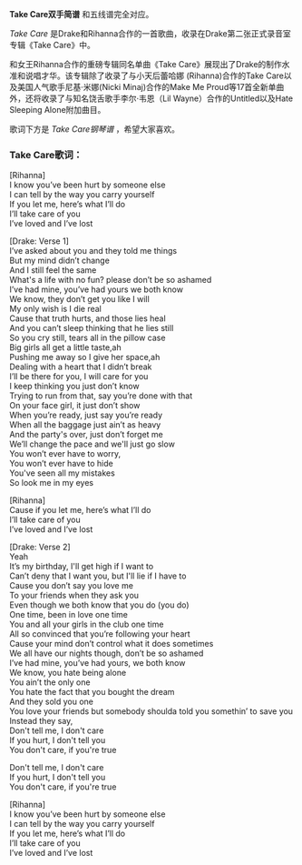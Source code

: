

**Take Care双手简谱** 和五线谱完全对应。

_Take Care_ 是Drake和Rihanna合作的一首歌曲，收录在Drake第二张正式录音室专辑《Take Care》中。  
  
和女王Rihanna合作的重磅专辑同名单曲《Take Care》展现出了Drake的制作水准和说唱才华。该专辑除了收录了与小天后蕾哈娜
(Rihanna)合作的Take Care以及美国人气歌手尼基·米娜(Nicki Minaj)合作的Make Me
Proud等17首全新单曲外，还将收录了与知名饶舌歌手李尔·韦恩（Lil Wayne）合作的Untitled以及Hate Sleeping
Alone附加曲目。

歌词下方是 _Take Care钢琴谱_ ，希望大家喜欢。

### Take Care歌词：

[Rihanna]  
I know you’ve been hurt by someone else  
I can tell by the way you carry yourself  
If you let me, here’s what I’ll do  
I’ll take care of you  
I’ve loved and I’ve lost

[Drake: Verse 1]  
I’ve asked about you and they told me things  
But my mind didn’t change  
And I still feel the same  
What's a life with no fun? please don’t be so ashamed  
I’ve had mine, you’ve had yours we both know  
We know, they don’t get you like I will  
My only wish is I die real  
Cause that truth hurts, and those lies heal  
And you can’t sleep thinking that he lies still  
So you cry still, tears all in the pillow case  
Big girls all get a little taste,ah  
Pushing me away so I give her space,ah  
Dealing with a heart that I didn’t break  
I’ll be there for you, I will care for you  
I keep thinking you just don’t know  
Trying to run from that, say you’re done with that  
On your face girl, it just don’t show  
When you’re ready, just say you’re ready  
When all the baggage just ain’t as heavy  
And the party's over, just don’t forget me  
We’ll change the pace and we'll just go slow  
You won’t ever have to worry,  
You won’t ever have to hide  
You've seen all my mistakes  
So look me in my eyes

[Rihanna]  
Cause if you let me, here’s what I’ll do  
I’ll take care of you  
I’ve loved and I’ve lost

[Drake: Verse 2]  
Yeah  
It’s my birthday, I'll get high if I want to  
Can’t deny that I want you, but I'll lie if I have to  
Cause you don’t say you love me  
To your friends when they ask you  
Even though we both know that you do (you do)  
One time, been in love one time  
You and all your girls in the club one time  
All so convinced that you’re following your heart  
Cause your mind don’t control what it does sometimes  
We all have our nights though, don’t be so ashamed  
I’ve had mine, you’ve had yours, we both know  
We know, you hate being alone  
You ain’t the only one  
You hate the fact that you bought the dream  
And they sold you one  
You love your friends but somebody shoulda told you somethin’ to save you  
Instead they say,  
Don't tell me, I don't care  
If you hurt, I don't tell you  
You don't care, if you're true

Don't tell me, I don't care  
If you hurt, I don't tell you  
You don't care, if you're true

[Rihanna]  
I know you’ve been hurt by someone else  
I can tell by the way you carry yourself  
If you let me, here’s what I’ll do  
I’ll take care of you  
I’ve loved and I’ve lost


